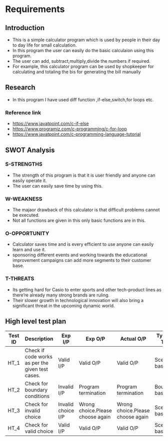 # Requirements
## Introduction
* This is a simple calculator program which is used by people in their day to day life for small calculation.
* In this program the user can easily do the basic calculaion using this program.
* The user can add, subtract,multiply,divide the numbers if required.
* For example, this calculator program can be used by shopkeeper for calculating and totaling the bis for generating the bill manually

## Research
* In this program I have used diff function ,if-else,switch,for loops etc.
 ### Reference link
* https://www.javatpoint.com/c-if-else
* https://www.programiz.com/c-programming/c-for-loop
* https://www.javatpoint.com/c-programming-language-tutorial

## SWOT Analysis
### S-STRENGTHS
* The strength of this program is that it is user friendly and anyone can easily operate it.
* The user can easily save time by using this.
### W-WEAKNESS
* The majaor drawback of this calculator is that difficult problems cannot be executed.
* Not all functions are given in this only basic functions are in this.
### O-OPPORTUNITY
* Calculator saves time and is every efficient to use anyone can easily learn and use it.
* sponsoring different events and working towards the educational improvement campaigns can add more segments to their customer base.
### T-THREATS
* Its getting hard for Casio to enter sports and other tech-product lines as there’re already many strong brands are ruling. 
* Their slower growth in technological innovation will also bring a significant threat in the upcoming dynamic world.



## High level test plan

| **Test ID** | **Description**                                              | **Exp I/P** | **Exp O/P** | **Actual O/P** |**Type Of Test**  |    
|-------------|--------------------------------------------------------------|------------|-------------|----------------|------------------|
|  HT_1       |Check if code works as per the given test cases.              |  Valid I/P  |Valid O/P|Valid O/P|Scenario based |
|  HT_2       |Check for boundary conditions                                 |  Invalid I/P|Program termination|Program termination |Boundary based    |
|  HT_3       |Check for invalid choice                                      |  Invalid choice I/P|Wrong choice.Please choose again|Wrong choice.Please choose again|Scenario based    |
|  HT_4       |Check for valid choice                                        |  Valid I/P|Valid O/P|Valid O/P|Scenario based |
